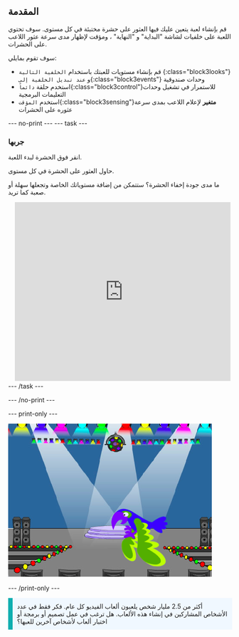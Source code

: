 ## المقدمة

قم بإنشاء لعبة يتعين عليك فيها العثور على حشرة مختبئة في كل مستوى. سوف تحتوي اللعبة على خلفيات لشاشة "البداية" و "النهاية" ، ومؤقت لإظهار مدى سرعة عثور اللاعب على الحشرات.

سوف تقوم بمايلي:
+ قم بإنشاء مستويات للعبتك باستخدام `الخلفية التالية` {:class="block3looks"} و `عند تبديل الخلفية إلى`{:class="block3events"} وحدات صندوقية
+ استخدم حلقة `دائماً`{:class="block3control"}للاستمرار في تشغيل وحدات التعليمات البرمجية
+ استخدم `المؤقت`{:class="block3sensing"}**متغير** لإعلام اللاعب بمدى سرعة عثوره على الحشرات

--- no-print --- --- task ---
### جربها
<div style="display: flex; flex-wrap: wrap">
<div style="flex-basis: 200px; flex-grow: 1">  
انقر فوق الحشرة لبدء اللعبة.

حاول العثور على الحشرة في كل مستوى.

ما مدى جودة إخفاء الحشرة؟ ستتمكن من إضافة مستوياتك الخاصة وتجعلها سهلة أو صعبة كما تريد.

</div>
<div class="scratch-preview" style="margin-left: 15px;">
  <iframe allowtransparency="true" width="485" height="402" src="https://scratch.mit.edu/projects/embed/486719939/?autostart=false" frameborder="0"></iframe>
</div>
</div>
--- /task ---

--- /no-print ---

--- print-only ---

![المشروع المكتمل.](images/showcase_static.png)

--- /print-only ---

<p style="border-left: solid; border-width:10px; border-color: #0faeb0; background-color: aliceblue; padding: 10px;">
أكثر من 2.5 مليار شخص يلعبون ألعاب الفيديو كل عام. فكر فقط في عدد الأشخاص المشاركين في إنشاء هذه الألعاب. هل ترغب في عمل تصميم أو برمجة أو اختبار ألعاب لأشخاص آخرين للعبها؟ 
</p>

